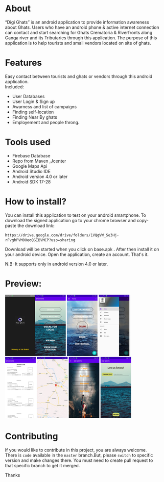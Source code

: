 # About
“Digi Ghats” is an android application to provide information awareness about Ghats. Users who have an android phone & active internet connection can contact and start searching for Ghats Crematoria & Riverfronts along Ganga river and its Tributaries through this application. The purpose of this application is to help tourists and small vendors located on site of ghats.

# Features
Easy contact between tourists and ghats or vendors through this android application.<br>
Included:
- User Databases
- User Login & Sign up
- Awarness and list of campaigns
- Finding self-location
- Finding Near By ghats
- Employement and people throng.
       
# Tools used
- Firebase Database
- Repo from Maven ,Jcenter
- Google Maps Api
- Android Studio IDE
- Android version 4.0 or later
- Android SDK 17-28
  
# How to install?

You can install this application to test on your android smartphone. To download the signed application go to your chrome browser and copy-paste the download link:

```
https://drive.google.com/drive/folders/1VQgVW_Se3Hj-rFvghPVM0OeoQGIBVMCP?usp=sharing
```

Download will be started when you click on base.apk . After then install it on your android device.
Open the application, create an account. That's it.

N.B: It supports only in android version 4.0 or later.

# Preview:
<img src="DG_Ghats/ScreenShots/1.jpeg" alt="Splash Screen" width="98" height="200" /><img src="DG_Ghats/ScreenShots/2.jpeg" alt="Splash Screen" width="100" height="200" /> 
<img src="DG_Ghats/ScreenShots/3.jpeg" alt="Splash Screen" width="100" height="200" />
<img src="DG_Ghats/ScreenShots/4.jpeg" alt="Splash Screen" width="100" height="200" />
<img src="DG_Ghats/ScreenShots/5.jpeg" alt="Splash Screen" width="100" height="200" /> 
<img src="DG_Ghats/ScreenShots/6.jpeg" alt="Splash Screen" width="100" height="200" />
<img src="DG_Ghats/ScreenShots/7.jpeg" alt="Splash Screen" width="100" height="200" /> 
<img src="DG_Ghats/ScreenShots/8.jpeg" alt="Splash Screen" width="100" height="200" /> 




# Contributing

If you would like to contribute in this project, you are always welcome. There is `code` available in the `master` branch.But, please `switch` to specific version and make changes there.
You must need to create pull request to that specific branch to get it merged.

Thanks



